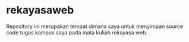 # rekayasaweb
Repository ini merupakan tempat dimana saya untuk menyimpan source code tugas kampus saya pada mata kuliah rekayasa web.
